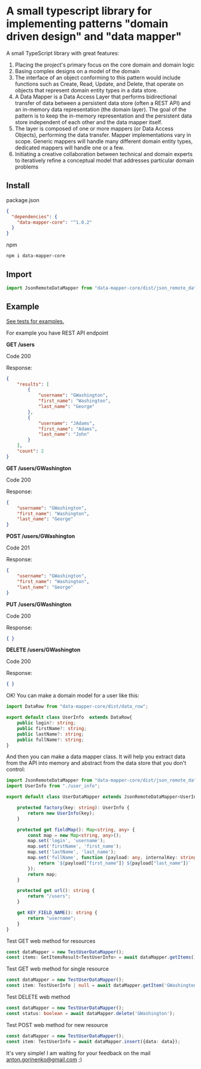 # A small typescript library for implementing patterns "domain driven design" and "data mapper"
A small TypeScript library with great features:
1. Placing the project's primary focus on the core domain and domain logic
1. Basing complex designs on a model of the domain
1. The interface of an object conforming to this pattern would include functions such as Create, Read, Update, and Delete, 
that operate on objects that represent domain entity types in a data store.
1. A Data Mapper is a Data Access Layer that performs bidirectional transfer of data between a persistent data store 
(often a REST API) and an in-memory data representation (the domain layer). 
The goal of the pattern is to keep the in-memory representation and the persistent data store independent of each other 
and the data mapper itself. 
1. The layer is composed of one or more mappers (or Data Access Objects), performing the data transfer. 
Mapper implementations vary in scope. Generic mappers will handle many different domain entity types, dedicated mappers will 
handle one or a few.
1. Initiating a creative collaboration between technical and domain experts to iteratively refine a conceptual model 
that addresses particular domain problems
## Install
package.json
```json
{
  "dependencies": {
    "data-mapper-core": "^1.0.2"
  }
}
```
npm
```
npm i data-mapper-core
```
## Import
```javascript
import JsonRemoteDataMapper from "data-mapper-core/dist/json_remote_data_mapper";
```
## Example
[See tests for examples.](https://github.com/agorinenko/data-mapper-core/blob/master/tests/remote_data_mapper.test.ts)

For example you have REST API endpoint

**GET /users**

Code 200

Response:
```json
{
    "results": [
        {
            "username": "GWashington",
            "first_name": "Washington",
            "last_name": "George"
        },
        {
            "username": "JAdams",
            "first_name": "Adams",
            "last_name": "John"
        }
    ],
    "count": 2
}
```
**GET /users/GWashington**

Code 200

Response:
```json
{
    "username": "GWashington",
    "first_name": "Washington",
    "last_name": "George"
}
```
**POST /users/GWashington**

Code 201

Response:
```json
{
    "username": "GWashington",
    "first_name": "Washington",
    "last_name": "George"
}
```
**PUT /users/GWashington**

Code 200

Response:
```json
{ }
```
**DELETE /users/GWashington**

Code 200

Response:
```json
{ }
```
OK! You can make a domain model for a user like this:
```typescript
import DataRow from "data-mapper-core/dist/data_row";

export default class UserInfo  extends DataRow{
    public login?: string;
    public firstName?: string;
    public lastName?: string;
    public fullName?: string;
}
```
And then you can make a data mapper class. It will help you extract data from the API into memory and abstract from the 
data store that you don't control:
```typescript
import JsonRemoteDataMapper from "data-mapper-core/dist/json_remote_data_mapper";
import UserInfo from "./user_info";

export default class UserDataMapper extends JsonRemoteDataMapper<UserInfo> {

    protected factory(key: string): UserInfo {
        return new UserInfo(key);
    }

    protected get fieldMap(): Map<string, any> {
        const map = new Map<string, any>();
        map.set('login', 'username');
        map.set('firstName', 'first_name');
        map.set('lastName', 'last_name');
        map.set('fullName', function (payload: any, internalKey: string) {
            return `${payload["first_name"]} ${payload["last_name"]}`
        });
        return map;
    }

    protected get url(): string {
        return "/users";
    }

    get KEY_FIELD_NAME(): string {
        return "username";
    }
}
```
Test GET web method for resources
```typescript
const dataMapper = new TestUserDataMapper();
const items: GetItemsResult<TestUserInfo> = await dataMapper.getItems();
```
Test GET web method for single resource
```typescript
const dataMapper = new TestUserDataMapper();
const item: TestUserInfo | null = await dataMapper.getItem('GWashington');
```
Test DELETE web method
```typescript
const dataMapper = new TestUserDataMapper();
const status: boolean = await dataMapper.delete('GWashington');
```
Test POST web method for new resource
```typescript
const dataMapper = new TestUserDataMapper();
const item: TestUserInfo = await dataMapper.insert({data: data});
```
It's very simple! I am waiting for your feedback on the mail anton.gorinenko@gmail.com ;)
